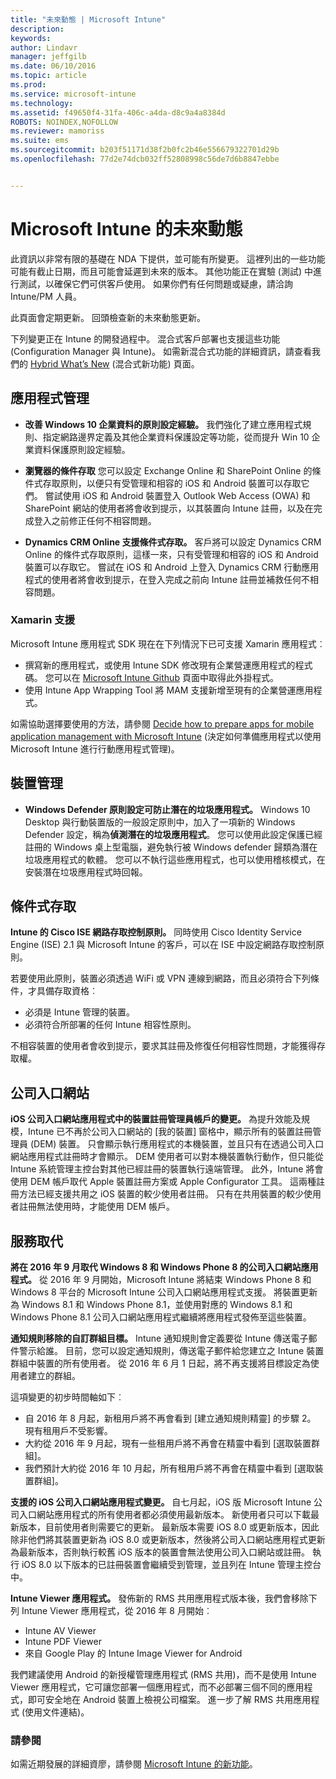 ```yaml
---
title: "未來動態 | Microsoft Intune"
description: 
keywords: 
author: Lindavr
manager: jeffgilb
ms.date: 06/10/2016
ms.topic: article
ms.prod: 
ms.service: microsoft-intune
ms.technology: 
ms.assetid: f49650f4-31fa-406c-a4da-d8c9a4a8384d
ROBOTS: NOINDEX,NOFOLLOW
ms.reviewer: mamoriss
ms.suite: ems
ms.sourcegitcommit: b203f51171d38f2b0fc2b46e556679322701d29b
ms.openlocfilehash: 77d2e74dcb032ff52808998c56de7d6b8847ebbe


---
```


# Microsoft Intune 的未來動態
此資訊以非常有限的基礎在 NDA 下提供，並可能有所變更。 這裡列出的一些功能可能有截止日期，而且可能會延遲到未來的版本。 其他功能正在實驗 (測試) 中進行測試，以確保它們可供客戶使用。 如果你們有任何問題或疑慮，請洽詢 Intune/PM 人員。

此頁面會定期更新。 回頭檢查新的未來動態更新。

下列變更正在 Intune 的開發過程中。 混合式客戶部署也支援這些功能 (Configuration Manager 與 Intune)。 如需新混合式功能的詳細資訊，請查看我們的 [Hybrid What’s New](https://technet.microsoft.com/en-US/library/mt718155(TechNet.10).aspx) (混合式新功能) 頁面。


## 應用程式管理
- **改善 Windows 10 企業資料的原則設定經驗。** 我們強化了建立應用程式規則、指定網路邊界定義及其他企業資料保護設定等功能，從而提升 Win 10 企業資料保護原則設定經驗。
<!---TFS 1303011--->

- **瀏覽器的條件存取** 您可以設定 Exchange Online 和 SharePoint Online 的條件式存取原則，以便只有受管理和相容的 iOS 和 Android 裝置可以存取它們。 嘗試使用 iOS 和 Android 裝置登入 Outlook Web Access (OWA) 和 SharePoint 網站的使用者將會收到提示，以其裝置向 Intune 註冊，以及在完成登入之前修正任何不相容問題。
<!---TFS 1175844--->

- **Dynamics CRM Online 支援條件式存取。** 客戶將可以設定 Dynamics CRM Online 的條件式存取原則，這樣一來，只有受管理和相容的 iOS 和 Android 裝置可以存取它。 嘗試在 iOS 和 Android 上登入 Dynamics CRM 行動應用程式的使用者將會收到提示，在登入完成之前向 Intune 註冊並補救任何不相容問題。
<!---TFS1295358--->

### Xamarin 支援
Microsoft Intune 應用程式 SDK 現在在下列情況下已可支援 Xamarin 應用程式︰

- 撰寫新的應用程式，或使用 Intune SDK 修改現有企業營運應用程式的程式碼。 您可以在 [Microsoft Intune Github](https://github.com/msintuneappsdk) 頁面中取得此外掛程式。
- 使用 Intune App Wrapping Tool 將 MAM 支援新增至現有的企業營運應用程式。

如需協助選擇要使用的方法，請參閱 [Decide how to prepare apps for mobile application management with Microsoft Intune](https://docs.microsoft.com/en-us/intune/deploy-use/decide-how-to-prepare-apps-for-mobile-application-management-with-microsoft-intune) (決定如何準備應用程式以使用 Microsoft Intune 進行行動應用程式管理)。
<!--- TFS 1061478 & TFS 1152340--->

## 裝置管理
- **Windows Defender 原則設定可防止潛在的垃圾應用程式。** Windows 10 Desktop 與行動裝置版的一般設定原則中，加入了一項新的 Windows Defender 設定，稱為**偵測潛在的垃圾應用程式**。 您可以使用此設定保護已經註冊的 Windows 桌上型電腦，避免執行被 Windows defender 歸類為潛在垃圾應用程式的軟體。 您可以不執行這些應用程式，也可以使用稽核模式，在安裝潛在垃圾應用程式時回報。
<!---TFS 1244478--->

## 條件式存取
**Intune 的 Cisco ISE 網路存取控制原則。**  同時使用 Cisco Identity Service Engine (ISE) 2.1 與 Microsoft Intune 的客戶，可以在 ISE 中設定網路存取控制原則。

若要使用此原則，裝置必須透過 WiFi 或 VPN 連線到網路，而且必須符合下列條件，才具備存取資格︰

* 必須是 Intune 管理的裝置。
* 必須符合所部署的任何 Intune 相容性原則。

不相容裝置的使用者會收到提示，要求其註冊及修復任何相容性問題，才能獲得存取權。
<!---TFS 1299144--->

## 公司入口網站
**iOS 公司入口網站應用程式中的裝置註冊管理員帳戶的變更。** 為提升效能及規模，Intune 已不再於公司入口網站的 [我的裝置] 窗格中，顯示所有的裝置註冊管理員 (DEM) 裝置。 只會顯示執行應用程式的本機裝置，並且只有在透過公司入口網站應用程式註冊時才會顯示。 DEM 使用者可以對本機裝置執行動作，但只能從 Intune 系統管理主控台對其他已經註冊的裝置執行遠端管理。  此外，Intune 將會使用 DEM 帳戶取代 Apple 裝置註冊方案或 Apple Configurator 工具。 這兩種註冊方法已經支援共用之 iOS 裝置的較少使用者註冊。 只有在共用裝置的較少使用者註冊無法使用時，才能使用 DEM 帳戶。
<!---TFS 1233681--->

## 服務取代
**將在 2016 年 9 月取代 Windows 8 和 Windows Phone 8 的公司入口網站應用程式。** 從 2016 年 9 月開始，Microsoft Intune 將結束 Windows Phone 8 和 Windows 8 平台的 Microsoft Intune 公司入口網站應用程式支援。 將裝置更新為 Windows 8.1 和 Windows Phone 8.1，並使用對應的 Windows 8.1 和 Windows Phone 8.1 公司入口網站應用程式繼續將應用程式發佈至這些裝置。
<!---TFS 1255391--->

**通知規則移除的自訂群組目標。**
Intune 通知規則會定義要從 Intune 傳送電子郵件警示給誰。 目前，您可以設定通知規則，傳送電子郵件給您建立之 Intune 裝置群組中裝置的所有使用者。 從 2016 年 6 月 1 日起，將不再支援將目標設定為使用者建立的群組。

這項變更的初步時間軸如下︰
- 自 2016 年 8 月起，新租用戶將不再會看到 [建立通知規則精靈] 的步驟 2。 現有租用戶不受影響。
- 大約從 2016 年 9 月起，現有一些租用戶將不再會在精靈中看到 [選取裝置群組]。
- 我們預計大約從 2016 年 10 月起，所有租用戶將不再會在精靈中看到 [選取裝置群組]。
<!---   TFS 1278864--->

**支援的 iOS 公司入口網站應用程式變更。**
自七月起，iOS 版 Microsoft Intune 公司入口網站應用程式的所有使用者都必須使用最新版本。 新使用者只可以下載最新版本，目前使用者則需要它的更新。 最新版本需要 iOS 8.0 或更新版本，因此除非他們將其裝置更新為 iOS 8.0 或更新版本，然後將公司入口網站應用程式更新為最新版本，否則執行較舊 iOS 版本的裝置會無法使用公司入口網站或註冊。 執行 iOS 8.0 以下版本的已註冊裝置會繼續受到管理，並且列在 Intune 管理主控台中。  

**Intune Viewer 應用程式。** 發佈新的 RMS 共用應用程式版本後，我們會移除下列 Intune Viewer 應用程式，從 2016 年 8 月開始︰
- Intune AV Viewer
- Intune PDF Viewer
- 來自 Google Play 的 Intune Image Viewer for Android

我們建議使用 Android 的新授權管理應用程式 (RMS 共用)，而不是使用 Intune Viewer 應用程式，它可讓您部署一個應用程式，而不必部署三個不同的應用程式，即可安全地在 Android 裝置上檢視公司檔案。 進一步了解 RMS 共用應用程式 (使用文件連結)。


### 請參閱
如需近期發展的詳細資廖，請參閱 [Microsoft Intune 的新功能](whats-new-in-microsoft-intune.md)。



<!--HONumber=Jun16_HO3-->


